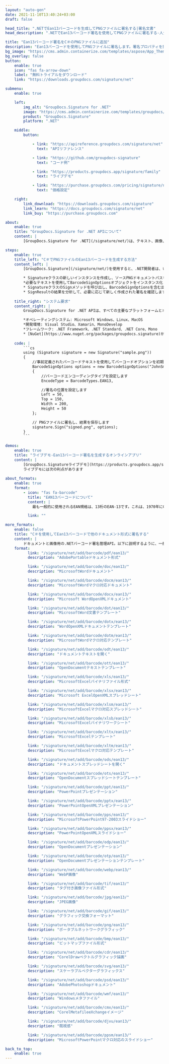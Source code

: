 ```yaml
---
layout: "auto-gen"
date: 2021-11-10T13:40:24+03:00
draft: false

head_title: ".NETでEan13バーコードを生成してPNGファイルに署名する|署名文書"
head_description: ".NETでEan13バーコード署名を使用してPNGファイルに署名する-人気のあるビジネスドキュメントや画像ファイル形式にバーコードを追加する."

title: "Ean13バーコード署名をC＃のPNGファイルに追加"
description: "Ean13バーコードを使用してPNGファイルに署名します。署名プロパティを操作し、ニーズに合ったドキュメント内で高度な署名オプションを設定します."
bg_image: "https://cms.admin.containerize.com/templates/aspose/App_Themes/V3/images/bg/header1.png"
bg_overlay: false
button:
    enable: true
    icon: "fas fa-arrow-down"
    label: "無料トライアルをダウンロード"
    link: "https://downloads.groupdocs.com/signature/net"

submenu:
    enable: true

    left:
        img_alt: "GroupDocs.Signature for .NET"
        image: "https://cms.admin.containerize.com/templates/groupdocs/images/product-logos/90x90-noborder/groupdocs-signature-net.png"
        product: "GroupDocs.Signature"
        platform: ".NET"

    middle:
        button:

            - link: "https://apireference.groupdocs.com/signature/net"
              text: "APIリファレンス"

            - link: "https://github.com/groupdocs-signature"
              text: "コード例"

            - link: "https://products.groupdocs.app/signature/family"
              text: "ライブデモ"

            - link: "https://purchase.groupdocs.com/pricing/signature/net"
              text: "価格設定"

    right:
        link_download: "https://downloads.groupdocs.com/signature"
        link_learn: "https://docs.groupdocs.com/signature/net"
        link_buy: "https://purchase.groupdocs.com"

about:
    enable: true
    title: "GroupDocs.Signature for .NET APIについて"
    content: |
        [GroupDocs.Signature for .NET](/signature/net/)は、テキスト、画像、バーコード、スタンプ、フォームフィールド、QRコード、メタデータなどのさまざまな署名タイプを使用してデジタルドキュメントに電子署名するネイティブ.NETAPIです。ユーザーは、PDF、Microsoft Word、Excelワークシート、PowerPointプレゼンテーション、Adobe Photoshop、メタファイル、および画像ファイル形式内のデジタル署名を追加、編集、検証、削除、および検索でき、必要に応じて署名プロパティをカスタマイズするための追加サポートがあります。

steps:
    enable: true
    title_left: "C＃でPNGファイルのEan13バーコードを生成する方法"
    content_left: |
        [GroupDocs.Signature](/signature/net/)を使用すると、.NET開発者は、いくつかの簡単な手順を実行することで、アプリケーション内のPNGファイルにEan13バーコードを簡単に追加できます。

        * Signatureクラスの新しいインスタンスを作成し、ソースPNGドキュメントパスをコンストラクターパラメーターとして渡します。
        *必要なテキストを使用してBarcodeSignOptionsオブジェクトをインスタンス化し、EncodeTypeプロパティをEAN13に設定します。
        * SignatureクラスのSignメソッドを呼び出し、BarcodeSignOptionsを含む出力PNGファイル名を渡します。
        * SignResultの結果を分析して、必要に応じて新しく作成された署名を確認します。
        
    title_right: "システム要求"
    content_right: |
        GroupDocs.Signature for .NET APIは、すべての主要なプラットフォームとオペレーティングシステムでサポートされています。以下のコードを実行する前に、システムに次の前提条件がインストールされていることを確認してください。

        *オペレーティングシステム: Microsoft Windows、Linux、MacOS
        *開発環境: Visual Studio、Xamarin、MonoDevelop
        *フレームワーク: .NET Framework、.NET Standard、.NET Core、Mono
        * [NuGet](https://www.nuget.org/packages/groupdocs.signature)からGroupDocs.Signaturefor.NETの最新バージョンをダウンロードします
        
    code: |
        ```cs
        using (Signature signature = new Signature("sample.png"))
        {
            //事前定義されたバーコードテキストを使用してバーコードオプションを初期化します
            BarcodeSignOptions options = new BarcodeSignOptions("JohnSmith")
            {
                //バーコードエンコーディングタイプを設定します
                EncodeType = BarcodeTypes.EAN13,

                //署名の位置を設定します
                Left = 50,
                Top = 150,
                Width = 200,
                Height = 50
            };

            // PNGファイルに署名し、結果を保存します 
            signature.Sign("signed.png", options);
        }
        ```
        
demos:
    enable: true
    title: "ライブデモ-Ean13バーコード署名を生成するオンラインアプリ"
    content: |
        [GroupDocs.Signatureライブデモ](https://products.groupdocs.app/signature/family)サイトにアクセスして、今すぐEan13バーコードをPNGファイルに追加してください。  
        ライブデモには次の利点があります
        
about_formats:
    enable: true
    format:
        - icon: "fas fa-barcode"
          title: "EAN13バーコードについて"
          content: |
            最も一般的に使用されるEAN規格は、13桁のEAN-13です。これは、1970年にGeorge J.Laurerによって開発された元の12桁のUniversalProductCode（UPC-A）規格のスーパーセットです。 EAN-13番号には、3桁のGS1プレフィックス（登録国または特殊なタイプの製品を示す）が含まれています。最初の桁が「0」のプレフィックスは、12桁のUPC-Aコードが続くことを示します。最初の2桁が「45」または「49」の接頭辞は、その後に日本の記事番号（JAN）が続くことを示します。

          link: ""

more_formats:
    enable: false
    title: "C＃を使用してEan13バーコードで他のドキュメント形式に署名する"
    content: |
        ドキュメントと画像用の.NETバーコード署名管理API。以下に説明するように、一般的なファイル形式のいくつかにバーコード署名を追加します。
    format: 
          link: "/signature/net/add/barcode/pdf/ean13/"
          description: "AdobePortableドキュメント形式"

          link: "/signature/net/add/barcode/doc/ean13/"
          description: "MicrosoftWordドキュメント"

          link: "/signature/net/add/barcode/docm/ean13/"
          description: "MicrosoftWordマクロ対応ドキュメント"

          link: "/signature/net/add/barcode/docx/ean13/"
          description: "Microsoft WordOpenXMLドキュメント"

          link: "/signature/net/add/barcode/dot/ean13/"
          description: "MicrosoftWord文書テンプレート"

          link: "/signature/net/add/barcode/dotx/ean13/"
          description: "WordOpenXMLドキュメントテンプレート"

          link: "/signature/net/add/barcode/dotm/ean13/"
          description: "MicrosoftWordマクロ対応テンプレート"       

          link: "/signature/net/add/barcode/odt/ean13/"
          description: "ドキュメントテキストを開く"

          link: "/signature/net/add/barcode/ott/ean13/"
          description: "OpenDocumentテキストテンプレート"

          link: "/signature/net/add/barcode/xls/ean13/"
          description: "MicrosoftExcelバイナリファイル形式"

          link: "/signature/net/add/barcode/xlsx/ean13/"
          description: "Microsoft ExcelOpenXMLスプレッドシート"

          link: "/signature/net/add/barcode/xlsm/ean13/"
          description: "MicrosoftExcelマクロ対応スプレッドシート"

          link: "/signature/net/add/barcode/xlsb/ean13/"
          description: "MicrosoftExcelバイナリワークシート"

          link: "/signature/net/add/barcode/xltx/ean13/"
          description: "MicrosoftExcelテンプレート"

          link: "/signature/net/add/barcode/xltm/ean13/"
          description: "MicrosoftExcelマクロ対応テンプレート"

          link: "/signature/net/add/barcode/ods/ean13/"
          description: "ドキュメントスプレッドシートを開く"

          link: "/signature/net/add/barcode/ots/ean13/"
          description: "OpenDocumentスプレッドシートテンプレート"

          link: "/signature/net/add/barcode/ppt/ean13/"
          description: "PowerPointプレゼンテーション"

          link: "/signature/net/add/barcode/pptx/ean13/"
          description: "PowerPointOpenXMLプレゼンテーション"

          link: "/signature/net/add/barcode/pps/ean13/"
          description: "MicrosoftPowerPoint97-2003スライドショー"

          link: "/signature/net/add/barcode/ppsx/ean13/"
          description: "PowerPointOpenXMLスライドショー"                              

          link: "/signature/net/add/barcode/odp/ean13/"
          description: "OpenDocumentプレゼンテーション"

          link: "/signature/net/add/barcode/otp/ean13/"
          description: "OpenDocumentプレゼンテーションテンプレート"

          link: "/signature/net/add/barcode/webp/ean13/"
          description: "WebP画像"

          link: "/signature/net/add/barcode/tif/ean13/"
          description: "タグ付き画像ファイル形式"

          link: "/signature/net/add/barcode/jpg/ean13/"
          description: "JPEG画像"

          link: "/signature/net/add/barcode/gif/ean13/"
          description: "グラフィック交換フォーマット"

          link: "/signature/net/add/barcode/png/ean13/"
          description: "ポータブルネットワークグラフィック"

          link: "/signature/net/add/barcode/bmp/ean13/"
          description: "ビットマップファイル形式"

          link: "/signature/net/add/barcode/cdr/ean13/"
          description: "CorelDrawベクトルグラフィック描画"

          link: "/signature/net/add/barcode/svg/ean13/"
          description: "スケーラブルベクターグラフィックス"

          link: "/signature/net/add/barcode/psd/ean13/"
          description: "AdobePhotoshopドキュメント"

          link: "/signature/net/add/barcode/wmf/ean13/"
          description: "Windowsメタファイル"        

          link: "/signature/net/add/barcode/cmx/ean13/"
          description: "CorelMetafileeXchangeイメージ"

          link: "/signature/net/add/barcode/djvu/ean13/"
          description: "既視感"

          link: "/signature/net/add/barcode/ppsm/ean13/"
          description: "MicrosoftPowerPointマクロ対応のスライドショー"

back_to_top:
    enable: true
---
```

